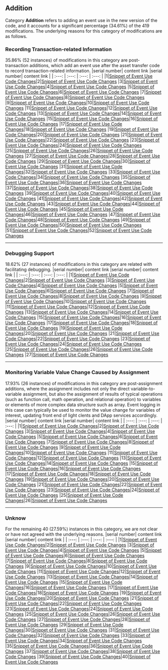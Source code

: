 ## Addition
Category **Addition** refers to adding an event use in the new version of the code, and it accounts for a significant percentage (34.61\%) of the 419 modifications. The underlying reasons for this category of modifications are as follows.

### Recording Transaction-related Information
35.86\% (52 instances) of modifications in this category are post-transaction additions, which add an event use after the asset transfer code to record transaction-related information.
|serial number|  content link  |serial number|  content link  |
|    :---:    |      :---:     |    :---:    |      :---:     |
|1|[Snippet of Event Use Code Changes](https://mingbaile.github.io/Solidity-Event-Study/Event-Evolution/Addition/Post-transaction%20Addition/1.html)|2|[Snippet of Event Use Code Changes](https://mingbaile.github.io/Solidity-Event-Study/Event-Evolution/Addition/Post-transaction%20Addition/2.html)
|3|[Snippet of Event Use Code Changes](https://mingbaile.github.io/Solidity-Event-Study/Event-Evolution/Addition/Post-transaction%20Addition/3.html)|4|[Snippet of Event Use Code Changes](https://mingbaile.github.io/Solidity-Event-Study/Event-Evolution/Addition/Post-transaction%20Addition/4.html)
|5|[Snippet of Event Use Code Changes](https://mingbaile.github.io/Solidity-Event-Study/Event-Evolution/Addition/Post-transaction%20Addition/5.html)|6|[Snippet of Event Use Code Changes](https://mingbaile.github.io/Solidity-Event-Study/Event-Evolution/Addition/Post-transaction%20Addition/6.html)
|7|[Snippet of Event Use Code Changes](https://mingbaile.github.io/Solidity-Event-Study/Event-Evolution/Addition/Post-transaction%20Addition/7.html)|8|[Snippet of Event Use Code Changes](https://mingbaile.github.io/Solidity-Event-Study/Event-Evolution/Addition/Post-transaction%20Addition/8.html)
|9|[Snippet of Event Use Code Changes](https://mingbaile.github.io/Solidity-Event-Study/Event-Evolution/Addition/Post-transaction%20Addition/9.html)|10|[Snippet of Event Use Code Changes](https://mingbaile.github.io/Solidity-Event-Study/Event-Evolution/Addition/Post-transaction%20Addition/10.html)
|11|[Snippet of Event Use Code Changes](https://mingbaile.github.io/Solidity-Event-Study/Event-Evolution/Addition/Post-transaction%20Addition/11.html)|12|[Snippet of Event Use Code Changes](https://mingbaile.github.io/Solidity-Event-Study/Event-Evolution/Addition/Post-transaction%20Addition/12.html)
|13|[Snippet of Event Use Code Changes](https://mingbaile.github.io/Solidity-Event-Study/Event-Evolution/Addition/Post-transaction%20Addition/13.html)|14|[Snippet of Event Use Code Changes](https://mingbaile.github.io/Solidity-Event-Study/Event-Evolution/Addition/Post-transaction%20Addition/14.html)
|15|[Snippet of Event Use Code Changes](https://mingbaile.github.io/Solidity-Event-Study/Event-Evolution/Addition/Post-transaction%20Addition/15.html)|16|[Snippet of Event Use Code Changes](https://mingbaile.github.io/Solidity-Event-Study/Event-Evolution/Addition/Post-transaction%20Addition/16.html)
|17|[Snippet of Event Use Code Changes](https://mingbaile.github.io/Solidity-Event-Study/Event-Evolution/Addition/Post-transaction%20Addition/17.html)|18|[Snippet of Event Use Code Changes](https://mingbaile.github.io/Solidity-Event-Study/Event-Evolution/Addition/Post-transaction%20Addition/18.html)
|19|[Snippet of Event Use Code Changes](https://mingbaile.github.io/Solidity-Event-Study/Event-Evolution/Addition/Post-transaction%20Addition/19.html)|20|[Snippet of Event Use Code Changes](https://mingbaile.github.io/Solidity-Event-Study/Event-Evolution/Addition/Post-transaction%20Addition/20.html)
|21|[Snippet of Event Use Code Changes](https://mingbaile.github.io/Solidity-Event-Study/Event-Evolution/Addition/Post-transaction%20Addition/21.html)|22|[Snippet of Event Use Code Changes](https://mingbaile.github.io/Solidity-Event-Study/Event-Evolution/Addition/Post-transaction%20Addition/22.html)
|23|[Snippet of Event Use Code Changes](https://mingbaile.github.io/Solidity-Event-Study/Event-Evolution/Addition/Post-transaction%20Addition/23.html)|24|[Snippet of Event Use Code Changes](https://mingbaile.github.io/Solidity-Event-Study/Event-Evolution/Addition/Post-transaction%20Addition/24.html)
|25|[Snippet of Event Use Code Changes](https://mingbaile.github.io/Solidity-Event-Study/Event-Evolution/Addition/Post-transaction%20Addition/25.html)|26|[Snippet of Event Use Code Changes](https://mingbaile.github.io/Solidity-Event-Study/Event-Evolution/Addition/Post-transaction%20Addition/26.html)
|27|[Snippet of Event Use Code Changes](https://mingbaile.github.io/Solidity-Event-Study/Event-Evolution/Addition/Post-transaction%20Addition/27.html)|28|[Snippet of Event Use Code Changes](https://mingbaile.github.io/Solidity-Event-Study/Event-Evolution/Addition/Post-transaction%20Addition/28.html)
|29|[Snippet of Event Use Code Changes](https://mingbaile.github.io/Solidity-Event-Study/Event-Evolution/Addition/Post-transaction%20Addition/29.html)|30|[Snippet of Event Use Code Changes](https://mingbaile.github.io/Solidity-Event-Study/Event-Evolution/Addition/Post-transaction%20Addition/30.html)
|31|[Snippet of Event Use Code Changes](https://mingbaile.github.io/Solidity-Event-Study/Event-Evolution/Addition/Post-transaction%20Addition/31.html)|32|[Snippet of Event Use Code Changes](https://mingbaile.github.io/Solidity-Event-Study/Event-Evolution/Addition/Post-transaction%20Addition/32.html)
|33|[Snippet of Event Use Code Changes](https://mingbaile.github.io/Solidity-Event-Study/Event-Evolution/Addition/Post-transaction%20Addition/33.html)|34|[Snippet of Event Use Code Changes](https://mingbaile.github.io/Solidity-Event-Study/Event-Evolution/Addition/Post-transaction%20Addition/34.html)
|35|[Snippet of Event Use Code Changes](https://mingbaile.github.io/Solidity-Event-Study/Event-Evolution/Addition/Post-transaction%20Addition/35.html)|36|[Snippet of Event Use Code Changes](https://mingbaile.github.io/Solidity-Event-Study/Event-Evolution/Addition/Post-transaction%20Addition/36.html)
|37|[Snippet of Event Use Code Changes](https://mingbaile.github.io/Solidity-Event-Study/Event-Evolution/Addition/Post-transaction%20Addition/37.html)|38|[Snippet of Event Use Code Changes](https://mingbaile.github.io/Solidity-Event-Study/Event-Evolution/Addition/Post-transaction%20Addition/38.html)
|39|[Snippet of Event Use Code Changes](https://mingbaile.github.io/Solidity-Event-Study/Event-Evolution/Addition/Post-transaction%20Addition/39.html)|40|[Snippet of Event Use Code Changes](https://mingbaile.github.io/Solidity-Event-Study/Event-Evolution/Addition/Post-transaction%20Addition/40.html)
|41|[Snippet of Event Use Code Changes](https://mingbaile.github.io/Solidity-Event-Study/Event-Evolution/Addition/Post-transaction%20Addition/41.html)|42|[Snippet of Event Use Code Changes](https://mingbaile.github.io/Solidity-Event-Study/Event-Evolution/Addition/Post-transaction%20Addition/42.html)
|43|[Snippet of Event Use Code Changes](https://mingbaile.github.io/Solidity-Event-Study/Event-Evolution/Addition/Post-transaction%20Addition/43.html)|44|[Snippet of Event Use Code Changes](https://mingbaile.github.io/Solidity-Event-Study/Event-Evolution/Addition/Post-transaction%20Addition/44.html)
|45|[Snippet of Event Use Code Changes](https://mingbaile.github.io/Solidity-Event-Study/Event-Evolution/Addition/Post-transaction%20Addition/45.html)|46|[Snippet of Event Use Code Changes](https://mingbaile.github.io/Solidity-Event-Study/Event-Evolution/Addition/Post-transaction%20Addition/46.html)
|47|[Snippet of Event Use Code Changes](https://mingbaile.github.io/Solidity-Event-Study/Event-Evolution/Addition/Post-transaction%20Addition/47.html)|48|[Snippet of Event Use Code Changes](https://mingbaile.github.io/Solidity-Event-Study/Event-Evolution/Addition/Post-transaction%20Addition/48.html)
|49|[Snippet of Event Use Code Changes](https://mingbaile.github.io/Solidity-Event-Study/Event-Evolution/Addition/Post-transaction%20Addition/49.html)|50|[Snippet of Event Use Code Changes](https://mingbaile.github.io/Solidity-Event-Study/Event-Evolution/Addition/Post-transaction%20Addition/50.html)
|51|[Snippet of Event Use Code Changes](https://mingbaile.github.io/Solidity-Event-Study/Event-Evolution/Addition/Post-transaction%20Addition/51.html)|52|[Snippet of Event Use Code Changes](https://mingbaile.github.io/Solidity-Event-Study/Event-Evolution/Addition/Post-transaction%20Addition/52.html)
****
### Debugging Support
18.62\% (27 instances) of modifications in this category are related with facilitating debugging. 
|serial number|  content link  |serial number|  content link  |
|    :---:    |      :---:     |    :---:    |      :---:     |
|1|[Snippet of Event Use Code Changes](https://mingbaile.github.io/Solidity-Event-Study/Event-Evolution/Addition/Debugging%20Support/1.html)|2|[Snippet of Event Use Code Changes](https://mingbaile.github.io/Solidity-Event-Study/Event-Evolution/Addition/Debugging%20Support/2.html)
|3|[Snippet of Event Use Code Changes](https://mingbaile.github.io/Solidity-Event-Study/Event-Evolution/Addition/Debugging%20Support/3.html)|4|[Snippet of Event Use Code Changes](https://mingbaile.github.io/Solidity-Event-Study/Event-Evolution/Addition/Debugging%20Support/4.html)
|5|[Snippet of Event Use Code Changes](https://mingbaile.github.io/Solidity-Event-Study/Event-Evolution/Addition/Debugging%20Support/5.html)|6|[Snippet of Event Use Code Changes](https://mingbaile.github.io/Solidity-Event-Study/Event-Evolution/Addition/Debugging%20Support/6.html)
|7|[Snippet of Event Use Code Changes](https://mingbaile.github.io/Solidity-Event-Study/Event-Evolution/Addition/Debugging%20Support/7.html)|8|[Snippet of Event Use Code Changes](https://mingbaile.github.io/Solidity-Event-Study/Event-Evolution/Addition/Debugging%20Support/8.html)
|9|[Snippet of Event Use Code Changes](https://mingbaile.github.io/Solidity-Event-Study/Event-Evolution/Addition/Debugging%20Support/9.html)|10|[Snippet of Event Use Code Changes](https://mingbaile.github.io/Solidity-Event-Study/Event-Evolution/Addition/Debugging%20Support/10.html)
|11|[Snippet of Event Use Code Changes](https://mingbaile.github.io/Solidity-Event-Study/Event-Evolution/Addition/Debugging%20Support/11.html)|12|[Snippet of Event Use Code Changes](https://mingbaile.github.io/Solidity-Event-Study/Event-Evolution/Addition/Debugging%20Support/12.html)
|13|[Snippet of Event Use Code Changes](https://mingbaile.github.io/Solidity-Event-Study/Event-Evolution/Addition/Debugging%20Support/13.html)|14|[Snippet of Event Use Code Changes](https://mingbaile.github.io/Solidity-Event-Study/Event-Evolution/Addition/Debugging%20Support/14.html)
|15|[Snippet of Event Use Code Changes](https://mingbaile.github.io/Solidity-Event-Study/Event-Evolution/Addition/Debugging%20Support/15.html)|16|[Snippet of Event Use Code Changes](https://mingbaile.github.io/Solidity-Event-Study/Event-Evolution/Addition/Debugging%20Support/16.html)
|17|[Snippet of Event Use Code Changes](https://mingbaile.github.io/Solidity-Event-Study/Event-Evolution/Addition/Debugging%20Support/17.html)|18|[Snippet of Event Use Code Changes](https://mingbaile.github.io/Solidity-Event-Study/Event-Evolution/Addition/Debugging%20Support/18.html)
|19|[Snippet of Event Use Code Changes](https://mingbaile.github.io/Solidity-Event-Study/Event-Evolution/Addition/Debugging%20Support/19.html)|20|[Snippet of Event Use Code Changes](https://mingbaile.github.io/Solidity-Event-Study/Event-Evolution/Addition/Debugging%20Support/20.html)
|21|[Snippet of Event Use Code Changes](https://mingbaile.github.io/Solidity-Event-Study/Event-Evolution/Addition/Debugging%20Support/21.html)|22|[Snippet of Event Use Code Changes](https://mingbaile.github.io/Solidity-Event-Study/Event-Evolution/Addition/Debugging%20Support/22.html)
|23|[Snippet of Event Use Code Changes](https://mingbaile.github.io/Solidity-Event-Study/Event-Evolution/Addition/Debugging%20Support/23.html)|24|[Snippet of Event Use Code Changes](https://mingbaile.github.io/Solidity-Event-Study/Event-Evolution/Addition/Debugging%20Support/24.html)
|25|[Snippet of Event Use Code Changes](https://mingbaile.github.io/Solidity-Event-Study/Event-Evolution/Addition/Debugging%20Support/25.html)|26|[Snippet of Event Use Code Changes](https://mingbaile.github.io/Solidity-Event-Study/Event-Evolution/Addition/Debugging%20Support/26.html)
|27|[Snippet of Event Use Code Changes](https://mingbaile.github.io/Solidity-Event-Study/Event-Evolution/Addition/Debugging%20Support/27.html)
****
### Monitoring Variable Value Change Caused by Assignment
17.93\% (26 instances) of modifications in this category are post-assignment additions, where the assignment includes not only the direct variable-to-variable assignment, but also the assignment of results of typical operations (such as function call, math operation, and relational operation) to variables or elements of more complex data structure such as array. Event logging in this case can typically be used to monitor the value change for variables of interest, updating front end of light clents and DApp services accordingly. 
|serial number|  content link  |serial number|  content link  |
|    :---:    |      :---:     |    :---:    |      :---:     |
|1|[Snippet of Event Use Code Changes](https://mingbaile.github.io/Solidity-Event-Study/Event-Evolution/Addition/Post-assignment%20Addition/1.html)|2|[Snippet of Event Use Code Changes](https://mingbaile.github.io/Solidity-Event-Study/Event-Evolution/Addition/Post-assignment%20Addition/2.html)
|3|[Snippet of Event Use Code Changes](https://mingbaile.github.io/Solidity-Event-Study/Event-Evolution/Addition/Post-assignment%20Addition/3.html)|4|[Snippet of Event Use Code Changes](https://mingbaile.github.io/Solidity-Event-Study/Event-Evolution/Addition/Post-assignment%20Addition/4.html)
|5|[Snippet of Event Use Code Changes](https://mingbaile.github.io/Solidity-Event-Study/Event-Evolution/Addition/Post-assignment%20Addition/5.html)|6|[Snippet of Event Use Code Changes](https://mingbaile.github.io/Solidity-Event-Study/Event-Evolution/Addition/Post-assignment%20Addition/6.html)
|7|[Snippet of Event Use Code Changes](https://mingbaile.github.io/Solidity-Event-Study/Event-Evolution/Addition/Post-assignment%20Addition/7.html)|8|[Snippet of Event Use Code Changes](https://mingbaile.github.io/Solidity-Event-Study/Event-Evolution/Addition/Post-assignment%20Addition/8.html)
|9|[Snippet of Event Use Code Changes](https://mingbaile.github.io/Solidity-Event-Study/Event-Evolution/Addition/Post-assignment%20Addition/9.html)|10|[Snippet of Event Use Code Changes](https://mingbaile.github.io/Solidity-Event-Study/Event-Evolution/Addition/Post-assignment%20Addition/10.html)
|11|[Snippet of Event Use Code Changes](https://mingbaile.github.io/Solidity-Event-Study/Event-Evolution/Addition/Post-assignment%20Addition/11.html)|12|[Snippet of Event Use Code Changes](https://mingbaile.github.io/Solidity-Event-Study/Event-Evolution/Addition/Post-assignment%20Addition/12.html)
|13|[Snippet of Event Use Code Changes](https://mingbaile.github.io/Solidity-Event-Study/Event-Evolution/Addition/Post-assignment%20Addition/13.html)|14|[Snippet of Event Use Code Changes](https://mingbaile.github.io/Solidity-Event-Study/Event-Evolution/Addition/Post-assignment%20Addition/14.html)
|15|[Snippet of Event Use Code Changes](https://mingbaile.github.io/Solidity-Event-Study/Event-Evolution/Addition/Post-assignment%20Addition/15.html)|16|[Snippet of Event Use Code Changes](https://mingbaile.github.io/Solidity-Event-Study/Event-Evolution/Addition/Post-assignment%20Addition/16.html)
|17|[Snippet of Event Use Code Changes](https://mingbaile.github.io/Solidity-Event-Study/Event-Evolution/Addition/Post-assignment%20Addition/17.html)|18|[Snippet of Event Use Code Changes](https://mingbaile.github.io/Solidity-Event-Study/Event-Evolution/Addition/Post-assignment%20Addition/18.html)
|19|[Snippet of Event Use Code Changes](https://mingbaile.github.io/Solidity-Event-Study/Event-Evolution/Addition/Post-assignment%20Addition/19.html)|20|[Snippet of Event Use Code Changes](https://mingbaile.github.io/Solidity-Event-Study/Event-Evolution/Addition/Post-assignment%20Addition/20.html)
|21|[Snippet of Event Use Code Changes](https://mingbaile.github.io/Solidity-Event-Study/Event-Evolution/Addition/Post-assignment%20Addition/21.html)|22|[Snippet of Event Use Code Changes](https://mingbaile.github.io/Solidity-Event-Study/Event-Evolution/Addition/Post-assignment%20Addition/22.html)
|23|[Snippet of Event Use Code Changes](https://mingbaile.github.io/Solidity-Event-Study/Event-Evolution/Addition/Post-assignment%20Addition/23.html)|24|[Snippet of Event Use Code Changes](https://mingbaile.github.io/Solidity-Event-Study/Event-Evolution/Addition/Post-assignment%20Addition/24.html)
|25|[Snippet of Event Use Code Changes](https://mingbaile.github.io/Solidity-Event-Study/Event-Evolution/Addition/Post-assignment%20Addition/25.html)|26|[Snippet of Event Use Code Changes](https://mingbaile.github.io/Solidity-Event-Study/Event-Evolution/Addition/Post-assignment%20Addition/26.html)
****
### Unknow
For the remaining 40 (27.59\%) instances in this category, we are not clear or have not agreed with the underlying reasons.
|serial number|  content link  |serial number|  content link  |
|    :---:    |      :---:     |    :---:    |      :---:     |
|1|[Snippet of Event Use Code Changes](https://mingbaile.github.io/Solidity-Event-Study/Event-Evolution/Addition/Unknow/1.html)|2|[Snippet of Event Use Code Changes](https://mingbaile.github.io/Solidity-Event-Study/Event-Evolution/Addition/Unknow/2.html)
|3|[Snippet of Event Use Code Changes](https://mingbaile.github.io/Solidity-Event-Study/Event-Evolution/Addition/Unknow/3.html)|4|[Snippet of Event Use Code Changes](https://mingbaile.github.io/Solidity-Event-Study/Event-Evolution/Addition/Unknow/4.html)
|5|[Snippet of Event Use Code Changes](https://mingbaile.github.io/Solidity-Event-Study/Event-Evolution/Addition/Unknow/5.html)|6|[Snippet of Event Use Code Changes](https://mingbaile.github.io/Solidity-Event-Study/Event-Evolution/Addition/Unknow/6.html)
|7|[Snippet of Event Use Code Changes](https://mingbaile.github.io/Solidity-Event-Study/Event-Evolution/Addition/Unknow/7.html)|8|[Snippet of Event Use Code Changes](https://mingbaile.github.io/Solidity-Event-Study/Event-Evolution/Addition/Unknow/8.html)
|9|[Snippet of Event Use Code Changes](https://mingbaile.github.io/Solidity-Event-Study/Event-Evolution/Addition/Unknow/9.html)|10|[Snippet of Event Use Code Changes](https://mingbaile.github.io/Solidity-Event-Study/Event-Evolution/Addition/Unknow/10.html)
|11|[Snippet of Event Use Code Changes](https://mingbaile.github.io/Solidity-Event-Study/Event-Evolution/Addition/Unknow/11.html)|12|[Snippet of Event Use Code Changes](https://mingbaile.github.io/Solidity-Event-Study/Event-Evolution/Addition/Unknow/12.html)
|13|[Snippet of Event Use Code Changes](https://mingbaile.github.io/Solidity-Event-Study/Event-Evolution/Addition/Unknow/13.html)|14|[Snippet of Event Use Code Changes](https://mingbaile.github.io/Solidity-Event-Study/Event-Evolution/Addition/Unknow/14.html)
|15|[Snippet of Event Use Code Changes](https://mingbaile.github.io/Solidity-Event-Study/Event-Evolution/Addition/Unknow/15.html)|16|[Snippet of Event Use Code Changes](https://mingbaile.github.io/Solidity-Event-Study/Event-Evolution/Addition/Unknow/16.html)
|17|[Snippet of Event Use Code Changes](https://mingbaile.github.io/Solidity-Event-Study/Event-Evolution/Addition/Unknow/17.html)|18|[Snippet of Event Use Code Changes](https://mingbaile.github.io/Solidity-Event-Study/Event-Evolution/Addition/Unknow/18.html)
|19|[Snippet of Event Use Code Changes](https://mingbaile.github.io/Solidity-Event-Study/Event-Evolution/Addition/Unknow/19.html)|20|[Snippet of Event Use Code Changes](https://mingbaile.github.io/Solidity-Event-Study/Event-Evolution/Addition/Unknow/20.html)
|21|[Snippet of Event Use Code Changes](https://mingbaile.github.io/Solidity-Event-Study/Event-Evolution/Addition/Unknow/21.html)|22|[Snippet of Event Use Code Changes](https://mingbaile.github.io/Solidity-Event-Study/Event-Evolution/Addition/Unknow/22.html)
|23|[Snippet of Event Use Code Changes](https://mingbaile.github.io/Solidity-Event-Study/Event-Evolution/Addition/Unknow/23.html)|24|[Snippet of Event Use Code Changes](https://mingbaile.github.io/Solidity-Event-Study/Event-Evolution/Addition/Unknow/24.html)
|25|[Snippet of Event Use Code Changes](https://mingbaile.github.io/Solidity-Event-Study/Event-Evolution/Addition/Unknow/25.html)|26|[Snippet of Event Use Code Changes](https://mingbaile.github.io/Solidity-Event-Study/Event-Evolution/Addition/Unknow/26.html)
|27|[Snippet of Event Use Code Changes](https://mingbaile.github.io/Solidity-Event-Study/Event-Evolution/Addition/Unknow/27.html)|28|[Snippet of Event Use Code Changes](https://mingbaile.github.io/Solidity-Event-Study/Event-Evolution/Addition/Unknow/28.html)
|29|[Snippet of Event Use Code Changes](https://mingbaile.github.io/Solidity-Event-Study/Event-Evolution/Addition/Unknow/29.html)|30|[Snippet of Event Use Code Changes](https://mingbaile.github.io/Solidity-Event-Study/Event-Evolution/Addition/Unknow/30.html)
|31|[Snippet of Event Use Code Changes](https://mingbaile.github.io/Solidity-Event-Study/Event-Evolution/Addition/Unknow/31.html)|32|[Snippet of Event Use Code Changes](https://mingbaile.github.io/Solidity-Event-Study/Event-Evolution/Addition/Unknow/32.html)
|33|[Snippet of Event Use Code Changes](https://mingbaile.github.io/Solidity-Event-Study/Event-Evolution/Addition/Unknow/33.html)|34|[Snippet of Event Use Code Changes](https://mingbaile.github.io/Solidity-Event-Study/Event-Evolution/Addition/Unknow/34.html)
|35|[Snippet of Event Use Code Changes](https://mingbaile.github.io/Solidity-Event-Study/Event-Evolution/Addition/Unknow/35.html)|36|[Snippet of Event Use Code Changes](https://mingbaile.github.io/Solidity-Event-Study/Event-Evolution/Addition/Unknow/36.html)
|37|[Snippet of Event Use Code Changes](https://mingbaile.github.io/Solidity-Event-Study/Event-Evolution/Addition/Unknow/37.html)|38|[Snippet of Event Use Code Changes](https://mingbaile.github.io/Solidity-Event-Study/Event-Evolution/Addition/Unknow/38.html)
|39|[Snippet of Event Use Code Changes](https://mingbaile.github.io/Solidity-Event-Study/Event-Evolution/Addition/Unknow/39.html)|40|[Snippet of Event Use Code Changes](https://mingbaile.github.io/Solidity-Event-Study/Event-Evolution/Addition/Unknow/40.html)
